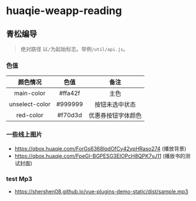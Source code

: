 # huaqie-weapp-reading

## 青松编导

> 绝对路径 以`/`为起始标志。举例`/util/api.js`。

### 色值

| 颜色情况       | 色值      | 备注 |
| :------------: | :-------: | :-------: |
| main-color     |  #ffa42f  | 主色      |
| unselect-color |  #999999  | 按钮未选中状态|
| red-color      |  #f70d3d  | 优惠券按钮字体颜色|

### 一些线上图片

- https://qbox.huaqie.com/ForGs6368lqdOfCy42ypHRaso274 (播放背景)
- https://qbox.huaqie.com/FpeGI-BGPESG3EIOPcH8QPK7vJ11 (播放书的测试封面)

### test Mp3

- https://shershen08.github.io/vue-plugins-demo-static/dist/sample.mp3
